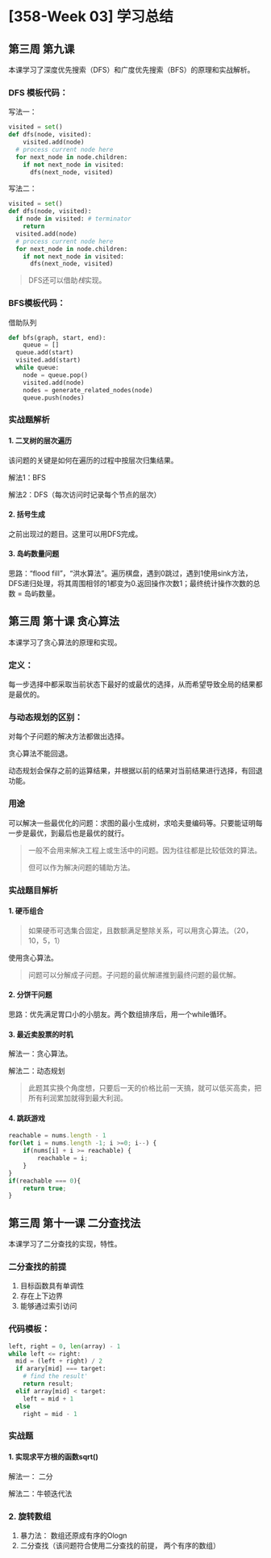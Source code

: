 # [358-Week 03] 学习总结

##   第三周 第九课

本课学习了深度优先搜索（DFS）和广度优先搜索（BFS）的原理和实战解析。

### DFS 模板代码：

写法一：

```python
visited = set()
def dfs(node, visited):
	visited.add(node)
  # process current node here
  for next_node in node.children:
    if not next_node in visited:
      dfs(next_node, visited)
```



写法二：

```python
visited = set()
def dfs(node, visited):
  if node in visited: # terminator
    return
  visited.add(node)
  # process current node here
  for next_node in node.children:
    if not next_node in visited:
      dfs(next_node, visited)
```

> DFS还可以借助*栈*实现。

### BFS模板代码：

借助队列

```python
def bfs(graph, start, end):
	queue = []
  queue.add(start)
  visited.add(start)
  while queue:
    node = queue.pop()
    visited.add(node)
    nodes = generate_related_nodes(node)
    queue.push(nodes)

```

### 实战题解析

#### 1. 二叉树的层次遍历

该问题的关键是如何在遍历的过程中按层次归集结果。

解法1：BFS

解法2：DFS（每次访问时记录每个节点的层次）

#### 2. 括号生成

之前出现过的题目。这里可以用DFS完成。

#### 3. 岛屿数量问题

思路：“flood fill”，“洪水算法”。遍历棋盘，遇到0跳过，遇到1使用sink方法，DFS递归处理，将其周围相邻的1都变为0.返回操作次数1；最终统计操作次数的总数 = 岛屿数量。

## 第三周 第十课 贪心算法

本课学习了贪心算法的原理和实现。

### 定义：

每一步选择中都采取当前状态下最好的或最优的选择，从而希望导致全局的结果都是最优的。

### 与动态规划的区别：

对每个子问题的解决方法都做出选择。

贪心算法不能回退。

动态规划会保存之前的运算结果，并根据以前的结果对当前结果进行选择，有回退功能。

### 用途

可以解决一些最优化的问题：求图的最小生成树，求哈夫曼编码等。只要能证明每一步是最优，到最后也是最优的就行。

> 一般不会用来解决工程上或生活中的问题。因为往往都是比较低效的算法。
>
> 但可以作为解决问题的辅助方法。

### 实战题目解析

#### 1. 硬币组合

> 如果硬币可选集合固定，且数额满足整除关系，可以用贪心算法。（20，10，5，1）

使用贪心算法。

> 问题可以分解成子问题。子问题的最优解递推到最终问题的最优解。



#### 2. 分饼干问题

思路：优先满足胃口小的小朋友。两个数组排序后，用一个while循环。

#### 3. 最近卖股票的时机

解法一：贪心算法。

解法二：动态规划

> 此题其实换个角度想，只要后一天的价格比前一天搞，就可以低买高卖，把所有利润累加就得到最大利润。

#### 4. 跳跃游戏

```js
reachable = nums.length - 1
for(let i = nums.length -1; i >=0; i--) {
	if(nums[i] + i >= reachable) {
		reachable = i;
	}
}
if(reachable === 0){
	return true;
}
```

## 第三周 第十一课 二分查找法

本课学习了二分查找的实现，特性。

### 二分查找的前提

1. 目标函数具有单调性
2. 存在上下边界
3. 能够通过索引访问

### 代码模板：

```python
left, right = 0, len(array) - 1
while left <= right:
  mid = (left + right) / 2
  if arary[mid] === target:
    # find the result'
    return result;
  elif array[mid] < target:
    left = mid + 1
  else
  	right = mid - 1
```

### 实战题

#### 1. 实现求平方根的函数sqrt()

解法一： 二分

解法二：牛顿迭代法



### 2. 旋转数组

1. 暴力法： 数组还原成有序的Ologn
2. 二分查找（该问题符合使用二分查找的前提， 两个有序的数组）















